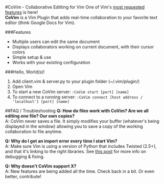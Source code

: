 #CoVim - Collaborative Editting for Vim
One of Vim's [most requested features](http://www.vim.org/sponsor/vote_results.php) is here!  
__CoVim__ is a Vim Plugin that adds real-time collaboration to your favorite text editor (think Google Docs for Vim).

###Features
- Multiple users can edit the same document
- Displays collaborators working on current document, with their cursor colors 
- Simple setup & use
- Works with your existing configuration

###Hello, World(s)!
1. Add client.vim & server.py to your plugin folder (~/.vim/plugin/)
2. Open Vim
3. To start a new CoVim server: `:CoVim start [port] [name]`
4. To connect to a running server: `:CoVim connect [host address / 'localhost'] [port] [name]`

##FAQ / Troubleshooting
__Q: How do files work with CoVim? Are we all editing one file? Our own copies?__  
A: CoVim never saves a file. It simply modifies your buffer (whatever's being displayed in the window) allowing you to save a copy of the working collaboration to file anytime. 

__Q: Why do I get an import error every time I start Vim?__  
A: Make sure Vim is using a version of Python that includes Twisted (2.5+), and that it's linking to the right libraries. See [this post](https://github.com/Valloric/YouCompleteMe/issues/241) for more info on debugging & fixing.

__Q: Why doesn't CoVim support X?__  
A: New features are being added all the time. Check back in a bit. Or even better, contribute!
